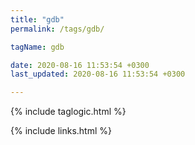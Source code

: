 ```yaml
---
title: "gdb"
permalink: /tags/gdb/

tagName: gdb

date: 2020-08-16 11:53:54 +0300
last_updated: 2020-08-16 11:53:54 +0300

---
```


{% include taglogic.html %}

{% include links.html %}
